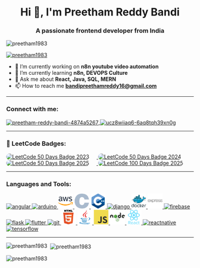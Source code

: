 <h1 align="center">Hi 👋, I'm Preetham Reddy Bandi</h1>
<h3 align="center">A passionate frontend developer from India</h3>

<p align="left">
  <img src="https://komarev.com/ghpvc/?username=preetham1983&label=Profile%20views&color=0e75b6&style=flat" alt="preetham1983" />
</p>

<p align="left">
  <a href="https://github.com/ryo-ma/github-profile-trophy">
    <img src="https://github-profile-trophy.vercel.app/?username=preetham1983" alt="preetham1983" />
  </a>
</p>

- 🔭 I’m currently working on **n8n youtube video automation**  
- 🌱 I’m currently learning **n8n, DEVOPS Culture**  
- 💬 Ask me about **React, Java, SQL, MERN**  
- 📫 How to reach me **bandipreethamreddy16@gmail.com**  

---

<h3 align="left">Connect with me:</h3>
<p align="left">
  <a href="https://linkedin.com/in/preetham-reddy-bandi-4874a5267" target="blank">
    <img align="center" src="https://raw.githubusercontent.com/rahuldkjain/github-profile-readme-generator/master/src/images/icons/Social/linked-in-alt.svg" alt="preetham-reddy-bandi-4874a5267" height="30" width="40" />
  </a>
  <a href="https://www.youtube.com/channel/UCZ8WIiAq6-6AQ8tQH39Xn0g" target="blank">
    <img align="center" src="https://raw.githubusercontent.com/rahuldkjain/github-profile-readme-generator/master/src/images/icons/Social/youtube.svg" alt="ucz8wiiaq6-6aq8tqh39xn0g" height="30" width="40" />
  </a>
 
</p>

---

<h3 align="left">🏅 LeetCode Badges:</h3>

<p align="left">
  <a href="https://leetcode.com/u/bandipreethamreddy16/" target="_blank">
    <img src="https://assets.leetcode.com/static_assets/marketing/2023-50.gif" 
         alt="LeetCode 50 Days Badge 2023" 
         height="80" 
         style="margin-right: 20px; border-radius: 10px;" />
  </a>

  <a href="https://leetcode.com/u/bandipreethamreddy16/" target="_blank">
    <img src="https://assets.leetcode.com/static_assets/marketing/2024-50-lg.png" 
         alt="LeetCode 50 Days Badge 2024" 
         height="80" 
         style="margin-right: 20px; border-radius: 10px;" />
  </a>

  <a href="https://leetcode.com/u/bandipreethamreddy16/" target="_blank">
    <img src="https://assets.leetcode.com/static_assets/others/lg2550.png" 
         alt="LeetCode 50 Days Badge 2025" 
         height="80" 
         style="margin-right: 20px; border-radius: 10px;" />
  </a>

  <a href="https://leetcode.com/u/bandipreethamreddy16/" target="_blank">
    <img src="https://assets.leetcode.com/static_assets/others/lg25100.png" 
         alt="LeetCode 100 Days Badge 2025" 
         height="80" 
         style="margin-right: 20px; border-radius: 10px;" />
  </a>
</p>



---

<h3 align="left">Languages and Tools:</h3>
<p align="left">
  <a href="https://angular.io" target="_blank" rel="noreferrer">
    <img src="https://angular.io/assets/images/logos/angular/angular.svg" alt="angular" width="40" height="40"/>
  </a>
  <a href="https://www.arduino.cc/" target="_blank" rel="noreferrer">
    <img src="https://cdn.worldvectorlogo.com/logos/arduino-1.svg" alt="arduino" width="40" height="40"/>
  </a>
  <a href="https://aws.amazon.com" target="_blank" rel="noreferrer">
    <img src="https://raw.githubusercontent.com/devicons/devicon/master/icons/amazonwebservices/amazonwebservices-original-wordmark.svg" alt="aws" width="40" height="40"/>
  </a>
  <a href="https://www.cprogramming.com/" target="_blank" rel="noreferrer">
    <img src="https://raw.githubusercontent.com/devicons/devicon/master/icons/c/c-original.svg" alt="c" width="40" height="40"/>
  </a>
  <a href="https://www.w3schools.com/cpp/" target="_blank" rel="noreferrer">
    <img src="https://raw.githubusercontent.com/devicons/devicon/master/icons/cplusplus/cplusplus-original.svg" alt="cplusplus" width="40" height="40"/>
  </a>
  <a href="https://www.djangoproject.com/" target="_blank" rel="noreferrer">
    <img src="https://cdn.worldvectorlogo.com/logos/django.svg" alt="django" width="40" height="40"/>
  </a>
  <a href="https://www.docker.com/" target="_blank" rel="noreferrer">
    <img src="https://raw.githubusercontent.com/devicons/devicon/master/icons/docker/docker-original-wordmark.svg" alt="docker" width="40" height="40"/>
  </a>
  <a href="https://expressjs.com" target="_blank" rel="noreferrer">
    <img src="https://raw.githubusercontent.com/devicons/devicon/master/icons/express/express-original-wordmark.svg" alt="express" width="40" height="40"/>
  </a>
  <a href="https://firebase.google.com/" target="_blank" rel="noreferrer">
    <img src="https://www.vectorlogo.zone/logos/firebase/firebase-icon.svg" alt="firebase" width="40" height="40"/>
  </a>
  <a href="https://flask.palletsprojects.com/" target="_blank" rel="noreferrer">
    <img src="https://www.vectorlogo.zone/logos/pocoo_flask/pocoo_flask-icon.svg" alt="flask" width="40" height="40"/>
  </a>
  <a href="https://flutter.dev" target="_blank" rel="noreferrer">
    <img src="https://www.vectorlogo.zone/logos/flutterio/flutterio-icon.svg" alt="flutter" width="40" height="40"/>
  </a>
  <a href="https://git-scm.com/" target="_blank" rel="noreferrer">
    <img src="https://www.vectorlogo.zone/logos/git-scm/git-scm-icon.svg" alt="git" width="40" height="40"/>
  </a>
  <a href="https://www.w3.org/html/" target="_blank" rel="noreferrer">
    <img src="https://raw.githubusercontent.com/devicons/devicon/master/icons/html5/html5-original-wordmark.svg" alt="html5" width="40" height="40"/>
  </a>
  <a href="https://www.java.com" target="_blank" rel="noreferrer">
    <img src="https://raw.githubusercontent.com/devicons/devicon/master/icons/java/java-original.svg" alt="java" width="40" height="40"/>
  </a>
  <a href="https://developer.mozilla.org/en-US/docs/Web/JavaScript" target="_blank" rel="noreferrer">
    <img src="https://raw.githubusercontent.com/devicons/devicon/master/icons/javascript/javascript-original.svg" alt="javascript" width="40" height="40"/>
  </a>
  <a href="https://nodejs.org" target="_blank" rel="noreferrer">
    <img src="https://raw.githubusercontent.com/devicons/devicon/master/icons/nodejs/nodejs-original-wordmark.svg" alt="nodejs" width="40" height="40"/>
  </a>
  <a href="https://reactjs.org/" target="_blank" rel="noreferrer">
    <img src="https://raw.githubusercontent.com/devicons/devicon/master/icons/react/react-original-wordmark.svg" alt="react" width="40" height="40"/>
  </a>
  <a href="https://reactnative.dev/" target="_blank" rel="noreferrer">
    <img src="https://reactnative.dev/img/header_logo.svg" alt="reactnative" width="40" height="40"/>
  </a>
  <a href="https://www.tensorflow.org" target="_blank" rel="noreferrer">
    <img src="https://www.vectorlogo.zone/logos/tensorflow/tensorflow-icon.svg" alt="tensorflow" width="40" height="40"/>
  </a>
</p>

---

<p>
  <img align="left" src="https://github-readme-stats.vercel.app/api/top-langs?username=preetham1983&show_icons=true&locale=en&layout=compact" alt="preetham1983" />
</p>

<p>&nbsp;
  <img align="center" src="https://github-readme-stats.vercel.app/api?username=preetham1983&show_icons=true&locale=en" alt="preetham1983" />
</p>

<p>
  <img align="center" src="https://github-readme-streak-stats.herokuapp.com/?user=preetham1983" alt="preetham1983" />
</p>
